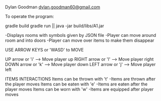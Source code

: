 Dylan Goodman
dylan.goodman60@gmail.com

To operate the program:

gradle build
gradle run || java -jar build/libs/A1.jar

-Displays rooms with symbols given by JSON file
-Player can move around room and into doors
-Player can move over items to make them disappear

USE ARROW KEYS or 'WASD' to MOVE

 UP arrow or 'i' --> Move player up
  RIGHT arrow or 'l' --> Move player right
   DOWN arrow or 'k' --> Move player down
    LEFT arrow or 'j' --> Move player left

ITEMS INTERACTIONS
Items can be thrown with 't'
  -Items are thrown after the player moves
Items can be eaten with 'e'
  -Items are eaten after the player moves
Items can be worn with 'w'
  -Items are equipped after player moves
